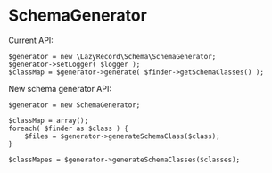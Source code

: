 SchemaGenerator
===============

Current API:

    $generator = new \LazyRecord\Schema\SchemaGenerator;
    $generator->setLogger( $logger );
    $classMap = $generator->generate( $finder->getSchemaClasses() );

New schema generator API:

    $generator = new SchemaGenerator;

    $classMap = array();
    foreach( $finder as $class ) {
        $files = $generator->generateSchemaClass($class);
    }

    $classMapes = $generator->generateSchemaClasses($classes);

